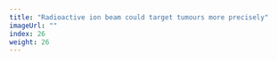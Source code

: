 ```yaml
---
title: "Radioactive ion beam could target tumours more precisely"
imageUrl: ""
index: 26
weight: 26
---
```

